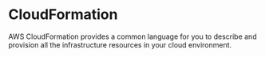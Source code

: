 # CloudFormation
AWS CloudFormation provides a common language for you to describe and provision all the infrastructure resources in your cloud environment. 
